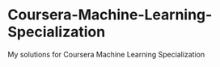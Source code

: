 # Coursera-Machine-Learning-Specialization
My solutions for Coursera Machine Learning Specialization
